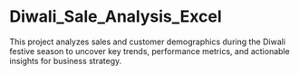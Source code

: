# Diwali_Sale_Analysis_Excel
This project analyzes sales and customer demographics during the Diwali festive season to uncover key trends, performance metrics, and actionable insights for business strategy.
